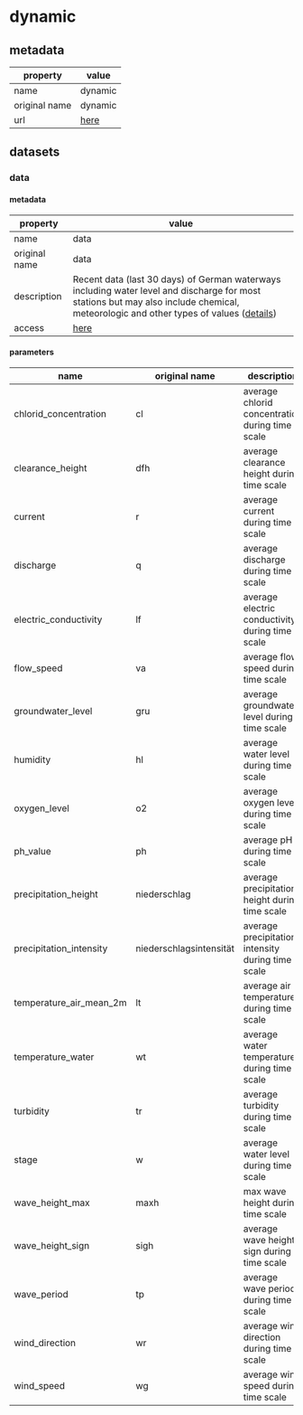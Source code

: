# dynamic

## metadata

| property      | value                                                                 |
|---------------|-----------------------------------------------------------------------|
| name          | dynamic                                                               |
| original name | dynamic                                                               |
| url           | [here](https://www.pegelonline.wsv.de/webservice/ueberblick)          |

## datasets

### data

#### metadata

| property      | value                                                                                                                                                                                                                                        |
|---------------|----------------------------------------------------------------------------------------------------------------------------------------------------------------------------------------------------------------------------------------------|
| name          | data                                                                                                                                                                                                                                         |
| original name | data                                                                                                                                                                                                                                         |
| description   | Recent data (last 30 days) of German waterways including water level and discharge for most stations but may also include chemical, meteorologic and other types of values ([details](https://www.pegelonline.wsv.de/webservice/ueberblick)) |
| access        | [here](https://www.pegelonline.wsv.de/webservices/rest-api/v2/stations.json?includeTimeseries=true)                                                                                                                                          |

#### parameters

| name                    | original name           | description                                       | unit type                | unit   | constraints |
|-------------------------|-------------------------|---------------------------------------------------|--------------------------|--------|-------------|
| chlorid_concentration   | cl                      | average chlorid concentration during time scale   | concentration            | mg/l   | -           |
| clearance_height        | dfh                     | average clearance height during time scale        | length_short             | m      | -           |
| current                 | r                       | average current during time scale                 | magnetic_field_intensity | T      | -           |
| discharge               | q                       | average discharge during time scale               | volume_per_time          | m³/s   | >=0         |
| electric_conductivity   | lf                      | average electric conductivity during time scale   | conductivity             | μS/cm  | -           |
| flow_speed              | va                      | average flow speed during time scale              | speed                    | m/s    | -           |
| groundwater_level       | gru                     | average groundwater level during time scale       | length_medium            | m      | -           |
| humidity                | hl                      | average water level during time scale             | angle                    | °      | >=0,<=100   |
| oxygen_level            | o2                      | average oxygen level during time scale            | concentration            | mg/l   | >=0         |
| ph_value                | ph                      | average pH during time scale                      | dimensionless            | -      | -           |
| precipitation_height    | niederschlag            | average precipitation height during time scale    | precipitation            | mm     | >=0         |
| precipitation_intensity | niederschlagsintensität | average precipitation intensity during time scale | precipitation_intensity  | mm/h   | >=0         |
| temperature_air_mean_2m | lt                      | average air temperature during time scale         | temperature              | °C     | -           |
| temperature_water       | wt                      | average water temperature during time scale       | temperature              | °C     | -           |
| turbidity               | tr                      | average turbidity during time scale               | turbidity                | NTU    | -           |
| stage                   | w                       | average water level during time scale             | length_short             | cm     | >=0         |
| wave_height_max         | maxh                    | max wave height during time scale                 | length_short             | cm     | -           |
| wave_height_sign        | sigh                    | average wave height sign during time scale        | length_short             | cm     | -           |
| wave_period             | tp                      | average wave period during time scale             | wave_period              | 1/100s | >=0         |
| wind_direction          | wr                      | average wind direction during time scale          | angle                    | °      | >=0,<=360   |
| wind_speed              | wg                      | average wind speed during time scale              | speed                    | m/s    | -           |
